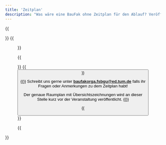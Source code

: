```yaml
---
title: 'Zeitplan'
description: "Was wäre eine BauFak ohne Zeitplan für den Ablauf? Veröffentlicht, aber noch unter Vorbehalt von Änderungen."
---
```


{{<div class="flex flex-col md:flex-row flex-initial gap-20">}}
{{<figure src="/organisation/zeitplan/reworked Zeitplan v2-1.png" class="">}}

{{<div class="flex flex-col">}}
{{<button link="/organisation/zeitplan/reworked Zeitplan v2.pdf" label="Als PDF runterladen" >}}

{{<span>}}
Schreibt uns gerne unter **[baufakorga.fsbgu@ed.tum.de](mailto:baufakorga.fsbgu@ed.tum.de)** falls ihr Fragen oder Anmerkungen zu dem Zeitplan habt!

Der genaue Raumplan mit Übersichtszeichnungen wird an dieser Stelle kurz vor der Veranstaltung veröffentlicht.
{{</span>}}

{{</div>}}

{{</div>}}
